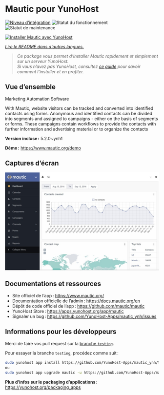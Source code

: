 <!--
Nota bene : ce README est automatiquement généré par <https://github.com/YunoHost/apps/tree/master/tools/readme_generator>
Il NE doit PAS être modifié à la main.
-->

# Mautic pour YunoHost

[![Niveau d’intégration](https://apps.yunohost.org/badge/integration/mautic)](https://ci-apps.yunohost.org/ci/apps/mautic/)
![Statut du fonctionnement](https://apps.yunohost.org/badge/state/mautic)
![Statut de maintenance](https://apps.yunohost.org/badge/maintained/mautic)

[![Installer Mautic avec YunoHost](https://install-app.yunohost.org/install-with-yunohost.svg)](https://install-app.yunohost.org/?app=mautic)

*[Lire le README dans d'autres langues.](./ALL_README.md)*

> *Ce package vous permet d’installer Mautic rapidement et simplement sur un serveur YunoHost.*  
> *Si vous n’avez pas YunoHost, consultez [ce guide](https://yunohost.org/install) pour savoir comment l’installer et en profiter.*

## Vue d’ensemble

Marketing Automation Software

With Mautic, website visitors can be tracked and converted into identified contacts using forms. Anonymous and identified contacts can be divided into segments and assigned to campaigns - either on the basis of segments or forms. These campaigns contain workflows to provide the contacts with further information and advertising material or to organize the contacts

**Version incluse :** 5.2.0~ynh1

**Démo :** <https://www.mautic.org/demo>

## Captures d’écran

![Capture d’écran de Mautic](./doc/screenshots/mautic-Screenshots.jpg)

## Documentations et ressources

- Site officiel de l’app : <https://www.mautic.org/>
- Documentation officielle de l’admin : <https://docs.mautic.org/en>
- Dépôt de code officiel de l’app : <https://github.com/mautic/mautic>
- YunoHost Store : <https://apps.yunohost.org/app/mautic>
- Signaler un bug : <https://github.com/YunoHost-Apps/mautic_ynh/issues>

## Informations pour les développeurs

Merci de faire vos pull request sur la [branche `testing`](https://github.com/YunoHost-Apps/mautic_ynh/tree/testing).

Pour essayer la branche `testing`, procédez comme suit :

```bash
sudo yunohost app install https://github.com/YunoHost-Apps/mautic_ynh/tree/testing --debug
ou
sudo yunohost app upgrade mautic -u https://github.com/YunoHost-Apps/mautic_ynh/tree/testing --debug
```

**Plus d’infos sur le packaging d’applications :** <https://yunohost.org/packaging_apps>
